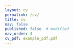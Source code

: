```yaml
---
layout: cv
permalink: /cv/
title: cv
nav: false
published: false  # modified
nav_order: 4
cv_pdf: example_pdf.pdf
---
```

